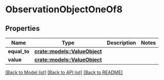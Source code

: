 # ObservationObjectOneOf8

## Properties

Name | Type | Description | Notes
------------ | ------------- | ------------- | -------------
**equal_to** | [**crate::models::ValueObject**](ValueObject.md) |  | 
**value** | [**crate::models::ValueObject**](ValueObject.md) |  | 

[[Back to Model list]](../README.md#documentation-for-models) [[Back to API list]](../README.md#documentation-for-api-endpoints) [[Back to README]](../README.md)



